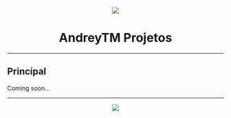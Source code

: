<p align="center">
<img src="https://lh3.googleusercontent.com/a-/AOh14Gih5nMwnXk_gLcfpR42JytQlxdFmnkGwA7k-w6zQQ=s83-c-mo">
  <h1 align ="center">AndreyTM Projetos</h1>

</p>

___ 

## Princípal

Coming soon...

___

<p align="center">
<img src="https://i2.wp.com/desejosdebeleza.com/wp-content/uploads/2014/05/gato-dan%C3%A7ando.gif?fit=512%2C210&ssl=1">
</p>
